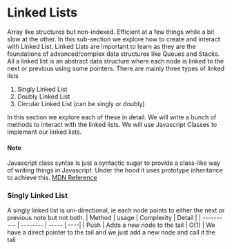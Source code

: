 # Linked Lists

Array like structures but non-indexed. Efficient at a few things while a bit slow at the other. In this sub-section we explore how to create and interact with Linked List. Linked Lists are important to learn as they are the foundations of advanced/complex data structures like Queues and Stacks.
All a linked list is an abstract data structure where each node is linked to the next or previous using some pointers. There are mainly three types of linked lists

1. Singly Linked List
2. Doubly Linked List
3. Circular Linked List (can be singly or doubly)

In this section we explore each of these in detail. We will write a bunch of methods to interact with the linked lists. We will use Javascript Classes to implement our linked lists.

#### Note

Javascript class syntax is just a syntactic sugar to provide a class-like way of writing things in Javascript. Under the hood it uses prototype inheritance to achieve this. [MDN Reference](https://developer.mozilla.org/en-US/docs/Web/JavaScript/Reference/Classes)

### Singly Linked List

A singly linked list is uni-directional, ie each node points to either the next or previous note but not both.
| Method | usage | Complexity | Detail |
| ---------- | -------- | ----- | ----|
| Push | Adds a new node to the tail | O(1) | We have a direct pointer to the tail and we just add a new node and call it the tail
